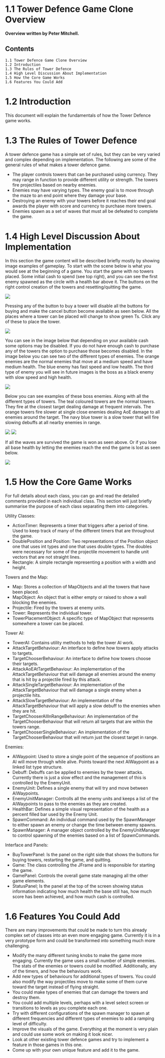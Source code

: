 # 1.1 Tower Defence Game Clone Overview

**Overview written by Peter Mitchell.**

## Contents

```
1.1 Tower Defence Game Clone Overview 
1.2 Introduction
1.3 The Rules of Tower Defence 
1.4 High Level Discussion About Implementation 
1.5 How the Core Game Works
1.6 Features You Could Add 
```
# 1.2 Introduction

This document will explain the fundamentals of how the Tower Defence game works. 

# 1.3 The Rules of Tower Defence

A tower defence game has a simple set of rules, but they can be very varied and complex depending
on implementation. The following are some of the general rules of what makes a tower defence game.

- The player controls towers that can be purchased using currency. They may range in function
    to provide different utility or strength. The towers fire projectiles based on nearby enemies.
- Enemies may have varying types. The enemy goal is to move through the maze to an end point
    where they damage your base.
- Destroying an enemy with your towers before it reaches their end goal awards the player with
    score and currency to purchase more towers.
- Enemies spawn as a set of waves that must all be defeated to complete the game.


# 1.4 High Level Discussion About Implementation

In this section the game content will be described briefly mostly by showing image examples of
gameplay. To start with the scene below is what you would see at the beginning of a game. You start
the game with no towers placed. Some initial cash to spend (see top right), and you can see the first
enemy spawned as the circle with a health bar above it. The buttons on the right control creation of
the towers and resetting/quitting the game.

<img src="./images/Picture1.jpg">

Pressing any of the button to buy a tower will disable all the buttons for buying and make the cancel
button become available as seen below. All the places where a tower can be placed will change to
show green Ts. Click any of these to place the tower.

<img src="./images/Picture2.jpg">

You can see in the image below that depending on your available cash some options may be disabled.
If you do not have enough cash to purchase any of the towers the option to purchase those becomes
disabled. In the image below you can see two of the different types of enemies. The orange enemies
are the normal enemies that move at a medium speed and have medium health. The blue enemy has
fast speed and low health. The third type of enemy you will see in future images is the boss as a black
enemy with slow speed and high health.

<img src="./images/Picture3.jpg">

Below you can see examples of these boss enemies. Along with all the different types of towers. The
teal coloured towers are the normal towers. They fire at the closest target dealing damage at frequent
intervals. The orange towers fire slower at single close enemies dealing AoE damage to all enemies
around the target. The navy blue tower is a slow tower that will fire slowing debuffs at all nearby
enemies in range.

<img src="./images/Picture4.jpg">

<img src="./images/Picture5.jpg">

If all the waves are survived the game is won as seen above. Or if you lose all base health by letting
the enemies reach the end the game is lost as seen below.

<img src="./images/Picture6.jpg">


# 1.5 How the Core Game Works

For full details about each class, you can go and read the detailed comments provided in each
individual class. This section will just briefly summarise the purpose of each class separating them into
categories.

Utility Classes:

- ActionTimer: Represents a timer that triggers after a period of time. Used to keep track of
    many of the different timers that are throughout the game.
- DoublePosition and Position: Two representations of the Position object one that uses int
    types and one that uses double types. The doubles were necessary for some of the projectile
    movement to handle unit vectors that are not straight lines.
- Rectangle: A simple rectangle representing a position with a width and height.

Towers and the Map:

- Map: Stores a collection of MapObjects and all the towers that have been placed.
- MapObject: An object that is either empty or raised to show a wall blocking the enemies.
- Projectile: Fired by the towers at enemy units.
- Tower: Represents the individual tower.
- TowerPlacementObject: A specific type of MapObject that represents somewhere a tower can
    be placed.

Tower AI:

- TowerAI: Contains utility methods to help the tower AI work.
- AttackTargetBehaviour: An interface to define how towers apply attacks to targets.
- TargetChooserBehaviour: An interface to define how towers choose their targets.
- AttackAoEAtTargetBehaviour: An implementation of the AttackTargetBehaviour that will
    damage all enemies around the enemy that is hit by a projectile fired by this attack.
- AttackSingleTargetBehaviour: An implementation of the AttackTargetBehaviour that will
    damage a single enemy when a projectile hits.
- AttackSlowTargetBehaviour: An implementation of the AttackTargetBehaviour that will apply
    a slow debuff to the enemies when they are hit.
- TargetChooserAllInRangeBehaviour: An implementation of the TargetChooserBehaviour that
    will return all targets that are within the towers range.
- TargetChooserSingleBehaviour: An implementation of the TargetChooserBehaviour that will
    return just the closest target in range.

Enemies:

- AIWaypoint: Used to store a single point of the sequence of positions an AI will move through
    while alive. Points toward the next AIWaypoint as a linked list type structure.
- Debuff: Debuffs can be applied to enemies by the tower attacks. Currently there is just a slow
    effect and the management of this is controlled by the EnemyUnit.
- EnemyUnit: Defines a single enemy that will try and move between AIWaypoints.
- EnemyUnitManager: Controlls all the enemy units and keeps a list of the AIWaypoints to pass
    to the enemies as they are created.
- HealthBar: Defines a simple visual representation of the health as a percent filled bar used by
    the Enemy Unit.
- SpawnCommand: An individual command used by the SpawnManager to either spawn an
    enemy or change the time between enemy spawns.
- SpawnManager: A manager object controlled by the EnemyUnitManager to control spawning
    of the enemies based on a list of SpawnCommands.

Interface and Panels:

- BuyTowerPanel: Is the panel on the right side that shows the buttons for buying towers,
    restarting the game, and quitting.
- Game: The class controlling the JFrame and is responsible for starting the game.
- GamePanel: Controls the overall game state managing all the other game elements.
- StatusPanel; Is the panel at the top of the screen showing status information indicating how
    much health the base still has, how much score has been achieved, and how much cash is
    controlled.

# 1.6 Features You Could Add

There are many improvements that could be made to turn this already complex set of classes into an
even more engaging game. Currently it is in a very prototype form and could be transformed into
something much more challenging.

- Modify the many different tuning knobs to make the game more engaging. Currently the game
    uses a small number of simple enemies. The stats of the enemies or towers could be modified.
    Additionally, any of the timers, and how the behaviours work.
- Add new types of behaviours for additional types of towers. You could also modify the way
    projectiles move to make some of them curve toward the target instead of flying straight.
- You could make types of enemies that can damage the towers and destroy them.
- You could add multiple levels, perhaps with a level select screen or transitions to levels as you
    complete each one.
- Try with different configurations of the spawn manager to spawn at different frequencies and
    different types of enemies to add a ramping level of difficulty.
- Improve the visuals of the game. Everything at the moment is very plain and could use some
    work on making it look nicer.
- Look at other existing tower defence games and try to implement a feature in those games in
    this one.
- Come up with your own unique feature and add it to the game.


